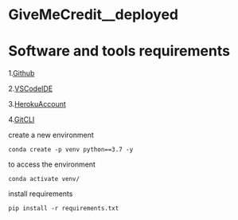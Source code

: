 # GiveMeCredit__deployed

# Software and tools requirements 
1.[Github](https://github.com)

2.[VSCodeIDE](https://code.visualstudio.com/)

3.[HerokuAccount](https://signup.heroku.com/account)

4.[GitCLI](https://git-scm.com/downloads)


create a new environment

``````
conda create -p venv python==3.7 -y
``````

to access the environment

``````
conda activate venv/
``````



install requirements

``````
pip install -r requirements.txt
``````